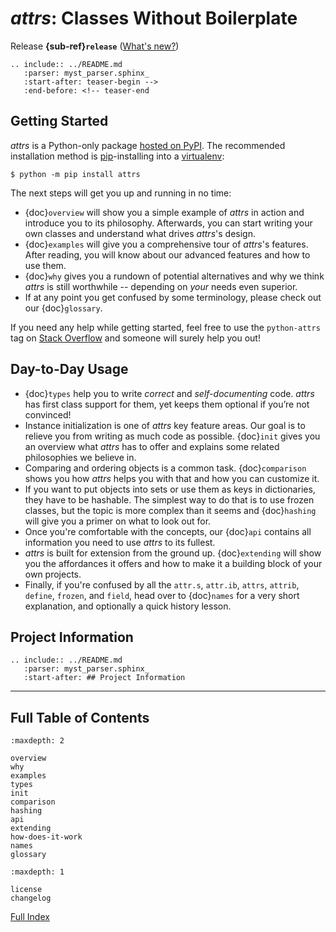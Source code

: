 # *attrs*: Classes Without Boilerplate

Release **{sub-ref}`release`**  ([What's new?](changelog.md))

```{eval-rst}
.. include:: ../README.md
   :parser: myst_parser.sphinx_
   :start-after: teaser-begin -->
   :end-before: <!-- teaser-end
```

## Getting Started

*attrs* is a Python-only package [hosted on PyPI](https://pypi.org/project/attrs/).
The recommended installation method is [pip](https://pip.pypa.io/en/stable/)-installing into a [virtualenv](https://hynek.me/articles/virtualenv-lives/):

```console
$ python -m pip install attrs
```

The next steps will get you up and running in no time:

- {doc}`overview` will show you a simple example of *attrs* in action and introduce you to its philosophy.
  Afterwards, you can start writing your own classes and understand what drives *attrs*'s design.
- {doc}`examples` will give you a comprehensive tour of *attrs*'s features.
  After reading, you will know about our advanced features and how to use them.
- {doc}`why` gives you a rundown of potential alternatives and why we think *attrs* is still worthwhile -- depending on *your* needs even superior.
- If at any point you get confused by some terminology, please check out our {doc}`glossary`.

If you need any help while getting started, feel free to use the `python-attrs` tag on [Stack Overflow](https://stackoverflow.com/questions/tagged/python-attrs) and someone will surely help you out!


## Day-to-Day Usage

- {doc}`types` help you to write *correct* and *self-documenting* code.
  *attrs* has first class support for them, yet keeps them optional if you’re not convinced!
- Instance initialization is one of *attrs* key feature areas.
  Our goal is to relieve you from writing as much code as possible.
  {doc}`init` gives you an overview what *attrs* has to offer and explains some related philosophies we believe in.
- Comparing and ordering objects is a common task.
  {doc}`comparison` shows you how *attrs* helps you with that and how you can customize it.
- If you want to put objects into sets or use them as keys in dictionaries, they have to be hashable.
  The simplest way to do that is to use frozen classes, but the topic is more complex than it seems and {doc}`hashing` will give you a primer on what to look out for.
- Once you're comfortable with the concepts, our {doc}`api` contains all information you need to use *attrs* to its fullest.
- *attrs* is built for extension from the ground up.
  {doc}`extending` will show you the affordances it offers and how to make it a building block of your own projects.
- Finally, if you're confused by all the `attr.s`, `attr.ib`, `attrs`, `attrib`, `define`, `frozen`, and `field`, head over to {doc}`names` for a very short explanation, and optionally a quick history lesson.


## Project Information

```{eval-rst}
.. include:: ../README.md
   :parser: myst_parser.sphinx_
   :start-after: ## Project Information
```

---

## Full Table of Contents

```{toctree}
:maxdepth: 2

overview
why
examples
types
init
comparison
hashing
api
extending
how-does-it-work
names
glossary
```

```{toctree}
:maxdepth: 1

license
changelog
```

[Full Index](genindex)
